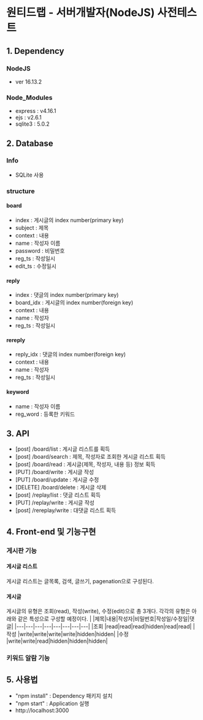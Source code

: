 # 원티드랩 - 서버개발자(NodeJS) 사전테스트
## 1. Dependency
### NodeJS
- ver 16.13.2
### Node_Modules
- express : v4.16.1
- ejs : v2.6.1
- sqlite3 : 5.0.2

## 2. Database
### Info
- SQLite 사용
### structure
#### board
- index : 게시글의 index number(primary key)
- subject : 제목
- context : 내용
- name : 작성자 이름
- password : 비밀번호
- reg_ts : 작성일시
- edit_ts : 수정일시
#### reply
- index : 댓글의 index number(primary key)
- board_idx : 게시글의 index number(foreign key)
- context : 내용
- name : 작성자
- reg_ts : 작성일시
#### rereply
- reply_idx : 댓글의 index number(foreign key)
- context : 내용
- name : 작성자
- reg_ts : 작성일시
#### keyword
- name : 작성자 이름
- reg_word : 등록한 키워드

## 3. API
- [post]    /board/list     : 게시글 리스트를 획득
- [post]    /board/search   : 제목, 작성자로 조회한 게시글 리스트 획득
- [post]    /board/read     : 게시글(제목, 작성자, 내용 등) 정보 획득
- [PUT]     /board/write    : 게시글 작성
- [PUT]     /board/update   : 게시글 수정
- [DELETE]  /board/delete   : 게시글 삭제
- [post]    /replay/list    : 댓글 리스트 획득
- [PUT]     /replay/write   : 게시글 작성
- [post]    /rereplay/write : 대댓글 리스트 획득

## 4. Front-end 및 기능구현
### 게시판 기능
#### 게시글 리스트
게시글 리스트는 글목록, 검색, 글쓰기, pagenation으로 구성된다.

#### 게시글
게시글의 유형은 조회(read), 작성(write), 수정(edit)으로 총 3개다. 각각의 유형은 아래와 같은 특성으로 구성할 예정이다.
| |제목|내용|작성자|비밀번호|작성일/수정일|댓글|
|---|---|---|---|---|---|---|---|
|조회 |read|read|read|hidden|read|read|
|작성 |write|write|write|write|hidden|hidden|
|수정 |write|write|read|hidden|hidden|hidden|

### 키워드 알람 기능

## 5. 사용법
- "npm install" : Dependency 패키지 설치
- "npm start" : Application 실행
- http://localhost:3000